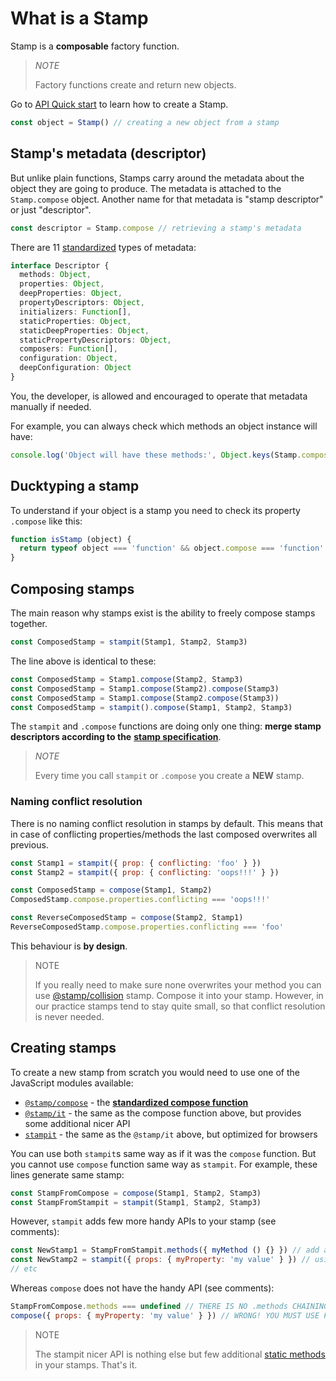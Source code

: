 # What is a Stamp

Stamp is a **composable** factory function.

> _NOTE_
>
> Factory functions create and return new objects.

Go to [API Quick start](../api/quick-start.md) to learn how to create a Stamp.

```javascript
const object = Stamp() // creating a new object from a stamp
```

## Stamp's metadata \(descriptor\)

But unlike plain functions, Stamps carry around the metadata about the object they are going to produce. The metadata is attached to the `Stamp.compose` object. Another name for that metadata is "stamp descriptor" or just "descriptor".

```javascript
const descriptor = Stamp.compose // retrieving a stamp's metadata
```

There are 11 [standardized](specification/) types of metadata:

```typescript
interface Descriptor {
  methods: Object,
  properties: Object,
  deepProperties: Object,
  propertyDescriptors: Object,
  initializers: Function[],
  staticProperties: Object,
  staticDeepProperties: Object,
  staticPropertyDescriptors: Object,
  composers: Function[],
  configuration: Object,
  deepConfiguration: Object
}
```

You, the developer, is allowed and encouraged to operate that metadata manually if needed.

For example, you can always check which methods an object instance will have:

```javascript
console.log('Object will have these methods:', Object.keys(Stamp.compose.methods))
```

## Ducktyping a stamp

To understand if your object is a stamp you need to check its property `.compose` like this:

```javascript
function isStamp (object) {
  return typeof object === 'function' && object.compose === 'function'
}
```

## Composing stamps

The main reason why stamps exist is the ability to freely compose stamps together.

```javascript
const ComposedStamp = stampit(Stamp1, Stamp2, Stamp3)
```

The line above is identical to these:

```javascript
const ComposedStamp = Stamp1.compose(Stamp2, Stamp3)
const ComposedStamp = Stamp1.compose(Stamp2).compose(Stamp3)
const ComposedStamp = Stamp1.compose(Stamp2.compose(Stamp3))
const ComposedStamp = stampit().compose(Stamp1, Stamp2, Stamp3)
```

The `stampit` and `.compose` functions are doing only one thing: **merge stamp descriptors according to the** [**stamp specification**](specification/).

> _NOTE_
>
> Every time you call `stampit` or `.compose` you create a **NEW** stamp.

### Naming conflict resolution

There is no naming conflict resolution in stamps by default. This means that in case of conflicting properties/methods the last composed overwrites all previous.

```javascript
const Stamp1 = stampit({ prop: { conflicting: 'foo' } })
const Stamp2 = stampit({ prop: { conflicting: 'oops!!!' } })

const ComposedStamp = compose(Stamp1, Stamp2)
ComposedStamp.compose.properties.conflicting === 'oops!!!'

const ReverseComposedStamp = compose(Stamp2, Stamp1)
ReverseComposedStamp.compose.properties.conflicting === 'foo'
```

This behaviour is **by design**.

> NOTE
>
> If you really need to make sure none overwrites your method you can use [@stamp/collision](../ecosystem/stamp-collision.md) stamp. Compose it into your stamp. However, in our practice stamps tend to stay quite small, so that conflict resolution is never needed.

## Creating stamps

To create a new stamp from scratch you would need to use one of the JavaScript modules available:

* [`@stamp/compose`](https://www.npmjs.com/package/@stamp/compose) - the [**standardized compose function**](specification/)
* [`@stamp/it`](https://www.npmjs.com/package/@stamp/it) - the same as the compose function above, but provides some additional nicer API
* [`stampit`](https://www.npmjs.com/package/stampit) - the same as the `@stamp/it` above, but optimized for browsers

You can use both `stampit`s same way as if it was the `compose` function. But you cannot use `compose` function same way as `stampit`. For example, these lines generate same stamp:

```javascript
const StampFromCompose = compose(Stamp1, Stamp2, Stamp3)
const StampFromStampit = stampit(Stamp1, Stamp2, Stamp3)
```

However, `stampit` adds few more handy APIs to your stamp \(see comments\):

```javascript
const NewStamp1 = StampFromStampit.methods({ myMethod () {} }) // add a method metadata using chaining API
const NewStamp2 = stampit({ props: { myProperty: 'my value' } }) // using "props" metadata shortcut
// etc
```

Whereas `compose` does not have the handy API \(see comments\):

```javascript
StampFromCompose.methods === undefined // THERE IS NO .methods CHAINING API
compose({ props: { myProperty: 'my value' } }) // WRONG! YOU MUST USE FULL `properties` KEY
```

> NOTE
>
> The stampit nicer API is nothing else but few additional [static methods](../api/static-properties.md) in your stamps. That's it.


